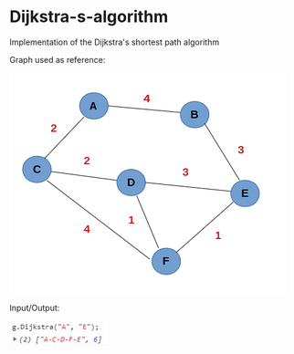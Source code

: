 # Dijkstra-s-algorithm
Implementation of the Dijkstra's shortest path algorithm

Graph used as reference:

![Screenshot](reference.png)

Input/Output:

![Screenshot](inputoutput.png)
